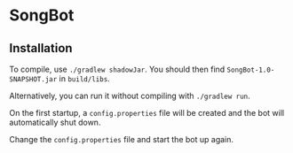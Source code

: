 # SongBot

## Installation

To compile, use `./gradlew shadowJar`. You should then find `SongBot-1.0-SNAPSHOT.jar` in `build/libs`.

Alternatively, you can run it without compiling with `./gradlew run`.

On the first startup, a `config.properties` file will be created and the bot will automatically shut down.

Change the `config.properties` file and start the bot up again.
